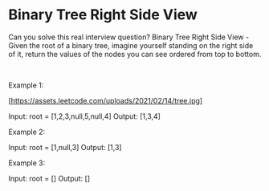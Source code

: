 # Binary Tree Right Side View

Can you solve this real interview question? Binary Tree Right Side View - Given the root of a binary tree, imagine yourself standing on the right side of it, return the values of the nodes you can see ordered from top to bottom.

 

Example 1:

[https://assets.leetcode.com/uploads/2021/02/14/tree.jpg]


Input: root = [1,2,3,null,5,null,4]
Output: [1,3,4]


Example 2:


Input: root = [1,null,3]
Output: [1,3]


Example 3:


Input: root = []
Output: []